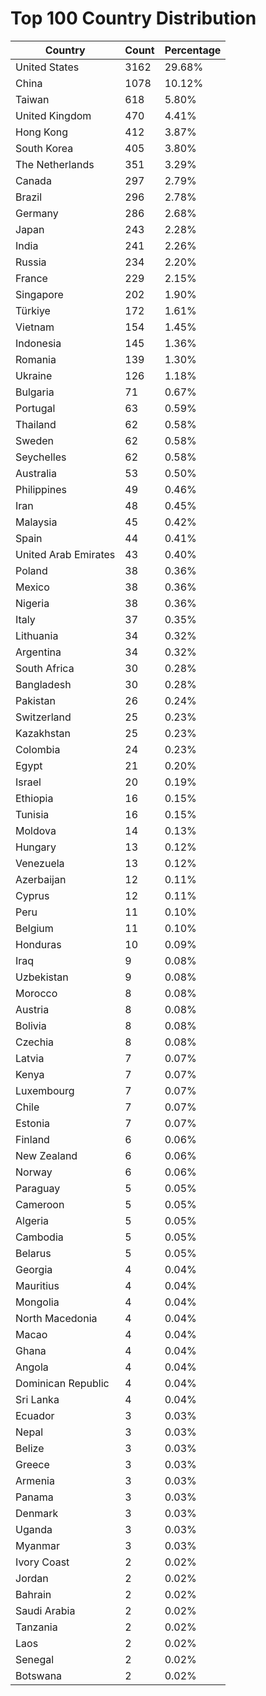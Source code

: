# Top 100 Country Distribution
| Country | Count | Percentage |
|----|----|----|
| United States | 3162 | 29.68% |
| China | 1078 | 10.12% |
| Taiwan | 618 | 5.80% |
| United Kingdom | 470 | 4.41% |
| Hong Kong | 412 | 3.87% |
| South Korea | 405 | 3.80% |
| The Netherlands | 351 | 3.29% |
| Canada | 297 | 2.79% |
| Brazil | 296 | 2.78% |
| Germany | 286 | 2.68% |
| Japan | 243 | 2.28% |
| India | 241 | 2.26% |
| Russia | 234 | 2.20% |
| France | 229 | 2.15% |
| Singapore | 202 | 1.90% |
| Türkiye | 172 | 1.61% |
| Vietnam | 154 | 1.45% |
| Indonesia | 145 | 1.36% |
| Romania | 139 | 1.30% |
| Ukraine | 126 | 1.18% |
| Bulgaria | 71 | 0.67% |
| Portugal | 63 | 0.59% |
| Thailand | 62 | 0.58% |
| Sweden | 62 | 0.58% |
| Seychelles | 62 | 0.58% |
| Australia | 53 | 0.50% |
| Philippines | 49 | 0.46% |
| Iran | 48 | 0.45% |
| Malaysia | 45 | 0.42% |
| Spain | 44 | 0.41% |
| United Arab Emirates | 43 | 0.40% |
| Poland | 38 | 0.36% |
| Mexico | 38 | 0.36% |
| Nigeria | 38 | 0.36% |
| Italy | 37 | 0.35% |
| Lithuania | 34 | 0.32% |
| Argentina | 34 | 0.32% |
| South Africa | 30 | 0.28% |
| Bangladesh | 30 | 0.28% |
| Pakistan | 26 | 0.24% |
| Switzerland | 25 | 0.23% |
| Kazakhstan | 25 | 0.23% |
| Colombia | 24 | 0.23% |
| Egypt | 21 | 0.20% |
| Israel | 20 | 0.19% |
| Ethiopia | 16 | 0.15% |
| Tunisia | 16 | 0.15% |
| Moldova | 14 | 0.13% |
| Hungary | 13 | 0.12% |
| Venezuela | 13 | 0.12% |
| Azerbaijan | 12 | 0.11% |
| Cyprus | 12 | 0.11% |
| Peru | 11 | 0.10% |
| Belgium | 11 | 0.10% |
| Honduras | 10 | 0.09% |
| Iraq | 9 | 0.08% |
| Uzbekistan | 9 | 0.08% |
| Morocco | 8 | 0.08% |
| Austria | 8 | 0.08% |
| Bolivia | 8 | 0.08% |
| Czechia | 8 | 0.08% |
| Latvia | 7 | 0.07% |
| Kenya | 7 | 0.07% |
| Luxembourg | 7 | 0.07% |
| Chile | 7 | 0.07% |
| Estonia | 7 | 0.07% |
| Finland | 6 | 0.06% |
| New Zealand | 6 | 0.06% |
| Norway | 6 | 0.06% |
| Paraguay | 5 | 0.05% |
| Cameroon | 5 | 0.05% |
| Algeria | 5 | 0.05% |
| Cambodia | 5 | 0.05% |
| Belarus | 5 | 0.05% |
| Georgia | 4 | 0.04% |
| Mauritius | 4 | 0.04% |
| Mongolia | 4 | 0.04% |
| North Macedonia | 4 | 0.04% |
| Macao | 4 | 0.04% |
| Ghana | 4 | 0.04% |
| Angola | 4 | 0.04% |
| Dominican Republic | 4 | 0.04% |
| Sri Lanka | 4 | 0.04% |
| Ecuador | 3 | 0.03% |
| Nepal | 3 | 0.03% |
| Belize | 3 | 0.03% |
| Greece | 3 | 0.03% |
| Armenia | 3 | 0.03% |
| Panama | 3 | 0.03% |
| Denmark | 3 | 0.03% |
| Uganda | 3 | 0.03% |
| Myanmar | 3 | 0.03% |
| Ivory Coast | 2 | 0.02% |
| Jordan | 2 | 0.02% |
| Bahrain | 2 | 0.02% |
| Saudi Arabia | 2 | 0.02% |
| Tanzania | 2 | 0.02% |
| Laos | 2 | 0.02% |
| Senegal | 2 | 0.02% |
| Botswana | 2 | 0.02% |
